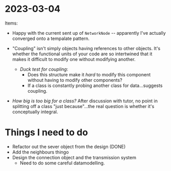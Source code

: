 # 2023-03-04

Items: 
- Happy with the current sent up of `NetworkNode` -- apparently I've actually converged onto a tempalate pattern. 
- "Coupling" isn't simply objects having references to other objects. It's whether the functional units of your code are so intertwined that it makes it difficult to modify one without modifying another. 
    - _Duck test for coupling_: 
        - Does this structure make it _hard_ to modify this component without having to modify other components?
        - If a class is constantly probing another class for data...suggests coupling. 
        
- _How big is too big for a class?_ After discussion with tutor, no point in splitting off a class "just because"...the real question is whether it's conceptually integral. 


# Things I need to do 
- Refactor out the sever object from the design (DONE) 
- Add the neighbours thingo
- Design the connection object and the transmission system
    - Need to do some careful datamodelling. 
    
    